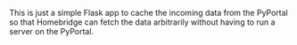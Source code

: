 This is just a simple Flask app to cache the incoming data from the PyPortal so that Homebridge can fetch the data arbitrarily without having to
run a server on the PyPortal.
